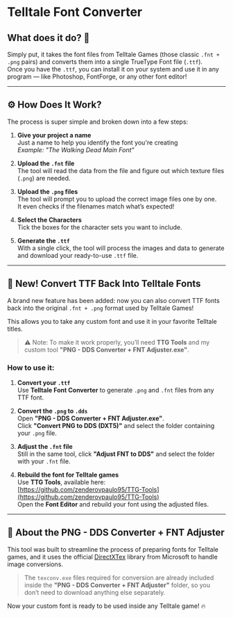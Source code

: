 # Telltale Font Converter

## What does it do? 🤔

Simply put, it takes the font files from Telltale Games (those classic `.fnt + .png` pairs) and converts them into a single TrueType Font file (`.ttf`).  
Once you have the `.ttf`, you can install it on your system and use it in any program — like Photoshop, FontForge, or any other font editor!

---

## ⚙️ How Does It Work?

The process is super simple and broken down into a few steps:

1. **Give your project a name**  
   Just a name to help you identify the font you're creating  
   _Example: "The Walking Dead Main Font"_

2. **Upload the `.fnt` file**  
   The tool will read the data from the file and figure out which texture files (`.png`) are needed.

3. **Upload the `.png` files**  
   The tool will prompt you to upload the correct image files one by one.  
   It even checks if the filenames match what’s expected!

4. **Select the Characters**  
   Tick the boxes for the character sets you want to include.

5. **Generate the `.ttf`**  
   With a single click, the tool will process the images and data to generate and download your ready-to-use `.ttf` file.

---

## 🔁 New! Convert TTF Back Into Telltale Fonts

A brand new feature has been added: now you can also convert TTF fonts back into the original `.fnt + .png` format used by Telltale Games!

This allows you to take any custom font and use it in your favorite Telltale titles.

> ⚠️ Note: To make it work properly, you’ll need **TTG Tools** and my custom tool **"PNG - DDS Converter + FNT Adjuster.exe"**.

### How to use it:

1. **Convert your `.ttf`**  
   Use **Telltale Font Converter** to generate `.png` and `.fnt` files from any TTF font.

2. **Convert the `.png` to `.dds`**  
   Open **"PNG - DDS Converter + FNT Adjuster.exe"**.  
   Click **"Convert PNG to DDS (DXT5)"** and select the folder containing your `.png` file.

3. **Adjust the `.fnt` file**  
   Still in the same tool, click **"Adjust FNT to DDS"** and select the folder with your `.fnt` file.

4. **Rebuild the font for Telltale games**  
   Use **TTG Tools**, available here: [https://github.com/zenderovpaulo95/TTG-Tools](https://github.com/zenderovpaulo95/TTG-Tools)  
   Open the **Font Editor** and rebuild your font using the adjusted files.

---

## 🔧 About the PNG - DDS Converter + FNT Adjuster

This tool was built to streamline the process of preparing fonts for Telltale games, and it uses the official [DirectXTex](https://github.com/microsoft/DirectXTex) library from Microsoft to handle image conversions.

> The `texconv.exe` files required for conversion are already included inside the **"PNG - DDS Converter + FNT Adjuster"** folder, so you don’t need to download anything else separately.

Now your custom font is ready to be used inside any Telltale game! 🔥
